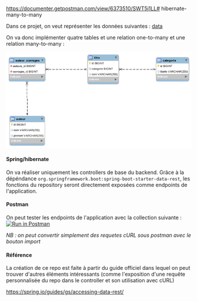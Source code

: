 https://documenter.getpostman.com/view/6373510/SWT5j1LL# hibernate-many-to-many


Dans ce projet, on veut représenter les données suivantes :
[data](data.csv)

On va donc implémenter quatre tables et une relation one-to-many et une relation many-to-many :

![eer](eer.png)

#### Spring/hibernate

On va réaliser uniquement les controllers de base du backend. Grâce à la dépéndance `org.springframework.boot:spring-boot-starter-data-rest`, les fonctions du repository seront directement exposées comme endpoints de l'application.

#### Postman

On peut tester les endpoints de l'application avec la collection suivante : 
[![Run in Postman](https://run.pstmn.io/button.svg)](https://documenter.getpostman.com/view/6373510/SWT5j1LL?version=latest)

*NB : on peut convertir simplement des requetes cURL sous postman avec le bouton import*

#### Référence

La création de ce repo est faite à partir du guide officiel dans lequel on peut trouver d'autres éléments intéressants (comme l'exposition d'une requête personnalisée du repo dans le controller et son utilisation avec cURL)

<https://spring.io/guides/gs/accessing-data-rest/>

